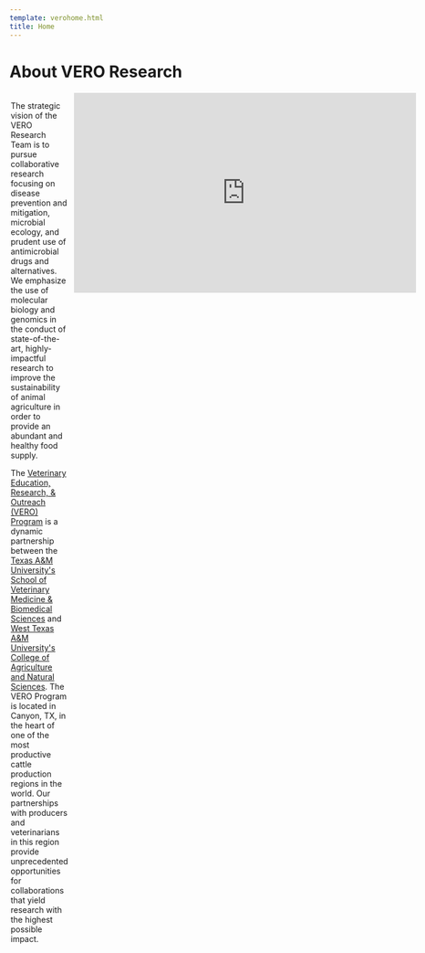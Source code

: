 ```yaml
---
template: verohome.html
title: Home
---
```

# About VERO Research
<div style="display: grid; grid-template-columns: 1fr 1fr; grid-template-rows: auto auto; gap: 10px; padding: 2px;">
  <div style="grid-column: 1; grid-row: 1 / span 2; text-align: left;">

The strategic vision of the VERO Research Team is to pursue collaborative research focusing on disease prevention and mitigation, microbial ecology, and prudent use of antimicrobial drugs and alternatives.  We emphasize the use of molecular biology and genomics in the conduct of state-of-the-art, highly-impactful research to improve the sustainability of animal agriculture in order to provide an abundant and healthy food supply. 

The <a href="https://vetmed.tamu.edu/vero/">Veterinary Education, Research, & Outreach (VERO) Program</a> is a dynamic partnership between the <a href="https://vetmed.tamu.edu">Texas A&M University's School of Veterinary Medicine & Biomedical Sciences</a> and <a href="https://www.wtamu.edu/academics/college-agriculture-natural-sciences/index.html">West Texas A&M University's College of Agriculture and Natural Sciences</a>.  The VERO Program is located in Canyon, TX, in the heart of one of the most productive cattle production regions in the world. Our partnerships with producers and veterinarians in this region provide unprecedented opportunities for collaborations that yield research with the highest possible impact.
  </div>

 <div style="grid-column: 2; grid-row: 1;">
<iframe src="https://slides.com/verolabtamu/vero-website-slidedeck-625f47/embed" width="600" height="350"  title="VERO Facilities" scrolling="no" frameborder="0" webkitallowfullscreen mozallowfullscreen allowfullscreen></iframe>
 </div>
</div>
